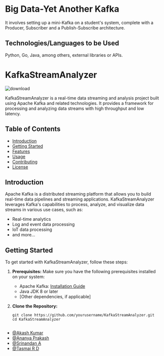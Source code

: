 
# Big Data-Yet Another Kafka

It involves setting up a mini-Kafka on a student's system, complete with a Producer,
Subscriber and a Publish-Subscribe architecture.


## Technologies/Languages to be Used
Python, Go, Java, among others, 
external libraries or APIs.

# KafkaStreamAnalyzer

 ![download](https://github.com/Akashk21/KafkaStreamAnalyzer/assets/71625383/358a9c3c-3665-4219-94c2-596cf30563b3)

KafkaStreamAnalyzer is a real-time data streaming and analysis project built using Apache Kafka and related technologies. It provides a framework for processing and analyzing data streams with high throughput and low latency.

## Table of Contents

- [Introduction](#introduction)
- [Getting Started](#getting-started)
- [Features](#features)
- [Usage](#usage)
- [Contributing](#contributing)
- [License](#license)

## Introduction

Apache Kafka is a distributed streaming platform that allows you to build real-time data pipelines and streaming applications. KafkaStreamAnalyzer leverages Kafka's capabilities to process, analyze, and visualize data streams in various use cases, such as:

- Real-time analytics
- Log and event data processing
- IoT data processing
- and more...

## Getting Started

To get started with KafkaStreamAnalyzer, follow these steps:

1. **Prerequisites:** Make sure you have the following prerequisites installed on your system:
   - Apache Kafka: [Installation Guide](https://kafka.apache.org/)
   - Java JDK 8 or later
   - [Other dependencies, if applicable]

2. **Clone the Repository:**
   ```shell
   git clone https://github.com/yourusername/KafkaStreamAnalyzer.git
   cd KafkaStreamAnalyzer


- [@Akash Kumar](https://www.github.com/Akashk21)
- [@Ananya Prakash](https://www.github.com/ananyaprakash2002)
- [@Srinandan A](https://www.github.com/srinandan333)
- [@Tasmai R D](https://www.github.com/TasmaiRD)



